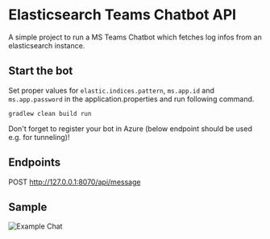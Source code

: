 # Elasticsearch Teams Chatbot API

A simple project to run a MS Teams Chatbot which fetches log infos from an elasticsearch instance.

## Start the bot

Set proper values for `elastic.indices.pattern`, `ms.app.id` and `ms.app.password` in the application.properties and run following command.

```
gradlew clean build run
```

Don't forget to register your bot in Azure (below endpoint should be used e.g. for tunneling)! 

## Endpoints

POST http://127.0.0.1:8070/api/message

## Sample

![Example Chat](/sample/sample-conversation.png?raw=true "Example Chat")
